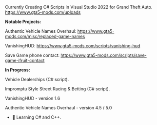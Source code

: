 Currently Creating C# Scripts in Visual Studio 2022 for Grand Theft Auto. 
https://www.gta5-mods.com/uploads 

<b>Notable Projects:</b>

Authentic Vehicle Names Overhaul: 
  https://www.gta5-mods.com/misc/replaced-game-names

  
VanishingHUD:
  https://www.gta5-mods.com/scripts/vanishing-hud

  
Save Game phone contact:
  https://www.gta5-mods.com/scripts/save-game-ifruit-contact

 
<b>In Progress: </b>

Vehicle Dealerships (C# script). 

Impromptu Style Street Racing & Betting (C# script). 

VanishingHUD - version 1.6 

Authentic Vehicle Names Overhaul - version 4.5 / 5.0 

 
- 🌱 Learning C# and C++. 

<!---
sonny-dev/sonny-dev is a ✨ special ✨ repository because its `README.md` (this file) appears on your GitHub profile.
You can click the Preview link to take a look at your changes.
--->
